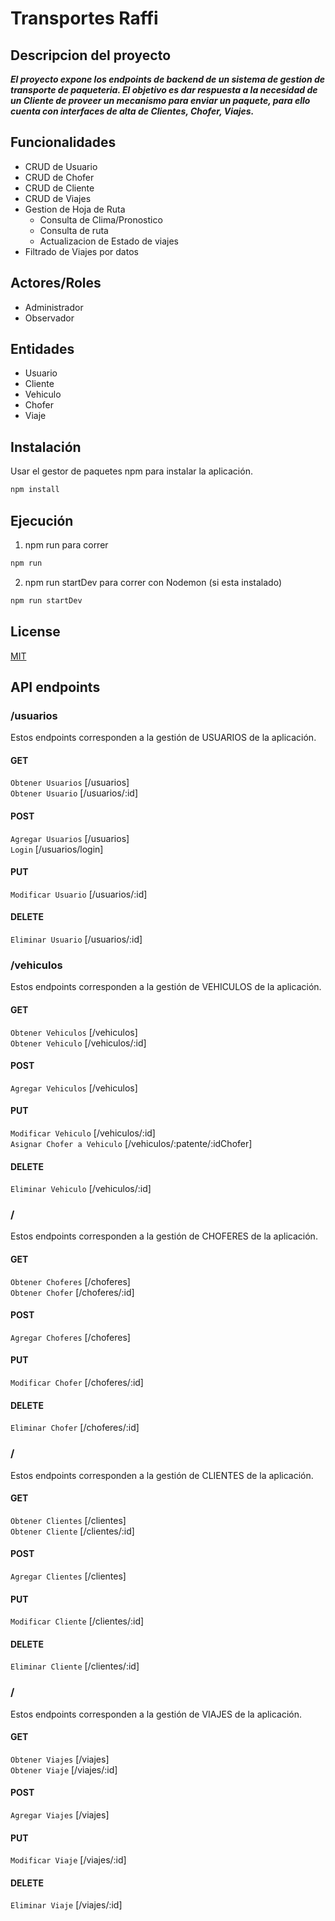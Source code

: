 # Transportes Raffi
## Descripcion del proyecto
***El proyecto expone los endpoints de backend de un sistema de gestion de transporte de paqueteria. 
El objetivo es dar respuesta a la necesidad de un Cliente de proveer un mecanismo para enviar un paquete, para ello cuenta con interfaces de alta de Clientes, Chofer, Viajes.***

## Funcionalidades
* CRUD de Usuario
* CRUD de Chofer
* CRUD de Cliente
* CRUD de Viajes
* Gestion de Hoja de Ruta
  * Consulta de Clima/Pronostico
  * Consulta de ruta
  * Actualizacion de Estado de viajes
* Filtrado de Viajes por datos

## Actores/Roles
* Administrador
* Observador

## Entidades
* Usuario
* Cliente
* Vehiculo
* Chofer
* Viaje

## Instalación

Usar el gestor de paquetes npm para instalar la aplicación.

```bash
npm install
```

## Ejecución
1. npm run para correr
```bash
npm run
```
2. npm run startDev para correr con Nodemon (si esta instalado)

```bash
npm run startDev
```
## License
[MIT](https://choosealicense.com/licenses/mit/)

## API endpoints
### /usuarios
Estos endpoints corresponden a la gestión de USUARIOS de la aplicación.

#### GET
`Obtener Usuarios` [/usuarios]<br/>
`Obtener Usuario` [/usuarios/:id]<br/>

#### POST
`Agregar Usuarios` [/usuarios]<br/>
`Login` [/usuarios/login]<br/>

#### PUT
`Modificar Usuario` [/usuarios/:id]<br/>

#### DELETE
`Eliminar Usuario` [/usuarios/:id]


### /vehiculos
Estos endpoints corresponden a la gestión de VEHICULOS de la aplicación.

#### GET
`Obtener Vehiculos` [/vehiculos]<br/>
`Obtener Vehiculo` [/vehiculos/:id]<br/>

#### POST
`Agregar Vehiculos` [/vehiculos]<br/>

#### PUT
`Modificar Vehiculo` [/vehiculos/:id]<br/>
`Asignar Chofer a Vehiculo` [/vehiculos/:patente/:idChofer]<br/>

#### DELETE
`Eliminar Vehiculo` [/vehiculos/:id]


### /
Estos endpoints corresponden a la gestión de CHOFERES de la aplicación.

#### GET
`Obtener Choferes` [/choferes]<br/>
`Obtener Chofer` [/choferes/:id]<br/>

#### POST
`Agregar Choferes` [/choferes]<br/>

#### PUT
`Modificar Chofer` [/choferes/:id]<br/>

#### DELETE
`Eliminar Chofer` [/choferes/:id]

### /
Estos endpoints corresponden a la gestión de CLIENTES de la aplicación.

#### GET
`Obtener Clientes` [/clientes]<br/>
`Obtener Cliente` [/clientes/:id]<br/>

#### POST
`Agregar Clientes` [/clientes]<br/>

#### PUT
`Modificar Cliente` [/clientes/:id]<br/>

#### DELETE
`Eliminar Cliente` [/clientes/:id]

### /
Estos endpoints corresponden a la gestión de VIAJES de la aplicación.

#### GET
`Obtener Viajes` [/viajes]<br/>
`Obtener Viaje` [/viajes/:id]<br/>

#### POST
`Agregar Viajes` [/viajes]<br/>

#### PUT
`Modificar Viaje` [/viajes/:id]<br/>

#### DELETE
`Eliminar Viaje` [/viajes/:id]




